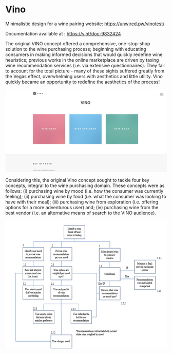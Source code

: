 # Vino

Minimalistic design for a wine pairing website: https://unwired.pw/vinotest/

Documentation available at : https://v.ht/doc-9832424

The original VINO concept offered a comprehensive, one-stop-shop solution to the wine purchasing process; beginning with educating consumers in making informed decisions that would quickly redefine wine heuristics; previous works in the online marketplace are driven by taxing wine recommendation services (i.e. via extensive questionnaires). They fail to account for the total picture - many of these sights suffered greatly from the Vegas effect, overwhelming users with aesthetics and little utility. Vino quickly became an opportunity to redefine the aesthetics of the process!

![Vino homepage](https://github.com/sushmita-c/vino/blob/master/images/img2.jpg)

Considering this, the original Vino concept sought to tackle four key concepts, integral to the wine purchasing domain. These concepts were as follows: 
(i) purchasing wine by mood (i.e. how the consumer was currently feeling); 
(ii) purchasing wine by food (i.e. what the consumer was looking to have with their meal); 
(iii) purchasing wine from exploration (i.e. offering options for a more adventurous user) and; 
(iv) purchasing wine from the best vendor (i.e. an alternative means of search to the VINO audience).

![tree diagram for functions](https://github.com/sushmita-c/vino/blob/master/images/img1.jpg)


